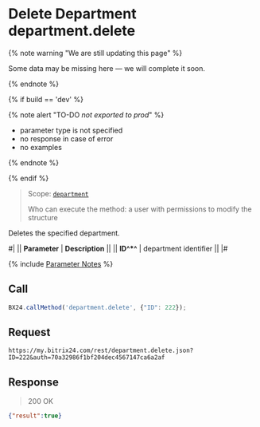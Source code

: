 # Delete Department department.delete

{% note warning "We are still updating this page" %}

Some data may be missing here — we will complete it soon.

{% endnote %}

{% if build == 'dev' %}

{% note alert "TO-DO _not exported to prod_" %}

- parameter type is not specified
- no response in case of error
- no examples
  
{% endnote %}

{% endif %}

> Scope: [`department`](../scopes/permissions.md)
>
> Who can execute the method: a user with permissions to modify the structure

Deletes the specified department.

#|
|| **Parameter** | **Description** ||
|| **ID^*^** | department identifier ||
|#

{% include [Parameter Notes](../../_includes/required.md) %}

## Call

```js
BX24.callMethod('department.delete', {"ID": 222});
```

## Request

```
https://my.bitrix24.com/rest/department.delete.json?ID=222&auth=70a32986f1bf204dec4567147ca6a2af
```

## Response

> 200 OK

```json
{"result":true}
```
